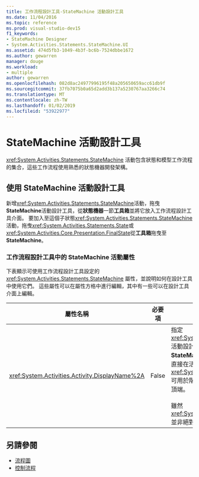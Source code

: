 ```yaml
---
title: 工作流程設計工具-StateMachine 活動設計工具
ms.date: 11/04/2016
ms.topic: reference
ms.prod: visual-studio-dev15
f1_keywords:
- StateMachine Designer
- System.Activities.Statements.StateMachine.UI
ms.assetid: 474d5fb3-1049-4b3f-bc6b-7524dbbe1672
ms.author: gewarren
manager: douge
ms.workload:
- multiple
author: gewarren
ms.openlocfilehash: 082d8ac24977996195f48a205650659acc61db9f
ms.sourcegitcommit: 37fb7075b0a65d2add3b137a5230767aa3266c74
ms.translationtype: MT
ms.contentlocale: zh-TW
ms.lasthandoff: 01/02/2019
ms.locfileid: "53922977"
---
```

# <a name="statemachine-activity-designer"></a>StateMachine 活動設計工具

<xref:System.Activities.Statements.StateMachine> 活動包含狀態和模型工作流程的集合，這些工作流程使用熟悉的狀態機器開發架構。

## <a name="using-the-statemachine-activity-designer"></a>使用 StateMachine 活動設計工具

新增<xref:System.Activities.Statements.StateMachine>活動，拖曳**StateMachine**活動設計工具，從**狀態機器**一節**工具箱**並將它放入工作流程設計工具介面。 要加入至這個子狀態<xref:System.Activities.Statements.StateMachine>活動，拖曳<xref:System.Activities.Statements.State>或<xref:System.Activities.Core.Presentation.FinalState>從**工具箱**拖曳至**StateMachine**。

### <a name="statemachine-activity-properties-in-the-workflow-designer"></a>工作流程設計工具中的 StateMachine 活動屬性

下表顯示可使用工作流程設計工具設定的 <xref:System.Activities.Statements.StateMachine> 屬性，並說明如何在設計工具中使用它們。 這些屬性可以在屬性方格中進行編輯，其中有一些可以在設計工具介面上編輯。

|屬性名稱|必要項|使用方式|
|-|--------------|-|
|<xref:System.Activities.Activity.DisplayName%2A>|False|指定 <xref:System.Activities.Statements.StateMachine> 活動設計工具在標頭中的易記名稱。 預設值是**StateMachine**。 此值可在屬性方格中編輯，或是直接在活動設計工具的標頭上編輯。 <xref:System.Activities.Activity.DisplayName%2A> 可用於階層連結巡覽，顯示在工作流程設計工具的頂端。<br /><br /> 雖然 <xref:System.Activities.Activity.DisplayName%2A> 並非絕對必要，但建議您盡量使用。|

## <a name="see-also"></a>另請參閱

- [流程圖](../workflow-designer/flowchart-activity-designer.md)
- [控制流程](../workflow-designer/control-flow-activity-designers.md)